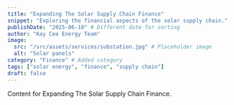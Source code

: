```yaml
---
title: "Expanding The Solar Supply Chain Finance"
snippet: "Exploring the financial aspects of the solar supply chain."
publishDate: "2025-06-10" # Different date for sorting
author: "Kay Cee Energy Team"
image:
  src: "/src/assets/services/substation.jpg" # Placeholder image
  alt: "Solar panels"
category: "Finance" # Added category
tags: ["solar energy", "finance", "supply chain"]
draft: false
---
```


Content for Expanding The Solar Supply Chain Finance.
